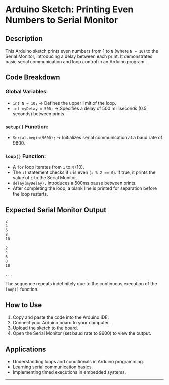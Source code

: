 # Arduino Sketch: Printing Even Numbers to Serial Monitor

## Description
This Arduino sketch prints even numbers from 1 to `N` (where `N = 10`) to the Serial Monitor, introducing a delay between each print. It demonstrates basic serial communication and loop control in an Arduino program.

## Code Breakdown

### Global Variables:
- `int N = 10;` → Defines the upper limit of the loop.
- `int myDelay = 500;` → Specifies a delay of 500 milliseconds (0.5 seconds) between prints.

### `setup()` Function:
- `Serial.begin(9600);` → Initializes serial communication at a baud rate of 9600.

### `loop()` Function:
- A `for` loop iterates from `1` to `N` (10).
- The `if` statement checks if `i` is even (`i % 2 == 0`). If true, it prints the value of `i` to the Serial Monitor.
- `delay(myDelay);` introduces a 500ms pause between prints.
- After completing the loop, a blank line is printed for separation before the loop restarts.

## Expected Serial Monitor Output
```
2
4
6
8
10

2
4
6
8
10

...
```
The sequence repeats indefinitely due to the continuous execution of the `loop()` function.

## How to Use
1. Copy and paste the code into the Arduino IDE.
2. Connect your Arduino board to your computer.
3. Upload the sketch to the board.
4. Open the Serial Monitor (set baud rate to 9600) to view the output.

## Applications
- Understanding loops and conditionals in Arduino programming.
- Learning serial communication basics.
- Implementing timed executions in embedded systems.
---